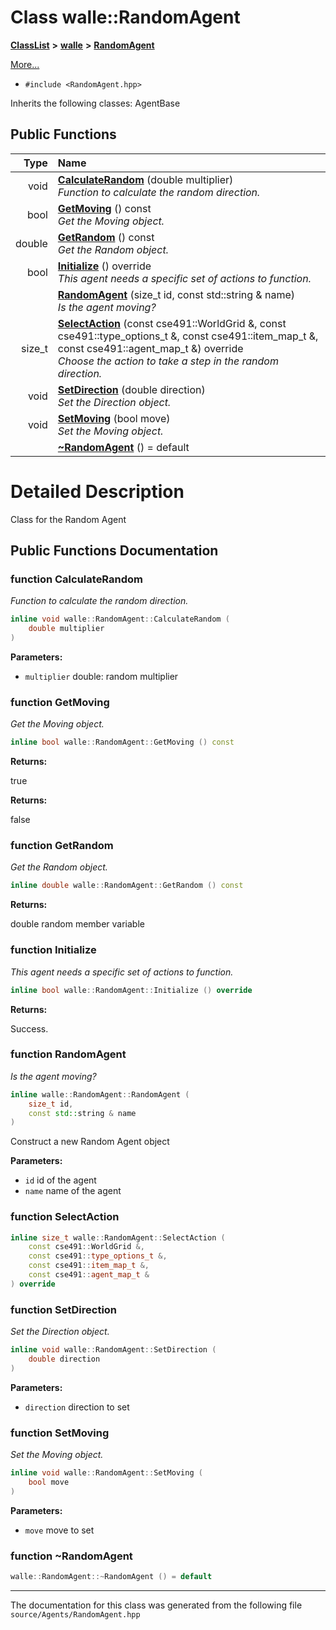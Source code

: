 

# Class walle::RandomAgent



[**ClassList**](annotated.md) **>** [**walle**](namespacewalle.md) **>** [**RandomAgent**](classwalle_1_1_random_agent.md)



[More...](#detailed-description)

* `#include <RandomAgent.hpp>`



Inherits the following classes: AgentBase


































## Public Functions

| Type | Name |
| ---: | :--- |
|  void | [**CalculateRandom**](#function-calculaterandom) (double multiplier) <br>_Function to calculate the random direction._  |
|  bool | [**GetMoving**](#function-getmoving) () const<br>_Get the Moving object._  |
|  double | [**GetRandom**](#function-getrandom) () const<br>_Get the Random object._  |
|  bool | [**Initialize**](#function-initialize) () override<br>_This agent needs a specific set of actions to function._  |
|   | [**RandomAgent**](#function-randomagent) (size\_t id, const std::string & name) <br>_Is the agent moving?_  |
|  size\_t | [**SelectAction**](#function-selectaction) (const cse491::WorldGrid &, const cse491::type\_options\_t &, const cse491::item\_map\_t &, const cse491::agent\_map\_t &) override<br>_Choose the action to take a step in the random direction._  |
|  void | [**SetDirection**](#function-setdirection) (double direction) <br>_Set the Direction object._  |
|  void | [**SetMoving**](#function-setmoving) (bool move) <br>_Set the Moving object._  |
|   | [**~RandomAgent**](#function-randomagent) () = default<br> |




























# Detailed Description


Class for the Random Agent 


    
## Public Functions Documentation




### function CalculateRandom 

_Function to calculate the random direction._ 
```C++
inline void walle::RandomAgent::CalculateRandom (
    double multiplier
) 
```





**Parameters:**


* `multiplier` double: random multiplier 




        



### function GetMoving 

_Get the Moving object._ 
```C++
inline bool walle::RandomAgent::GetMoving () const
```





**Returns:**

true 




**Returns:**

false 





        



### function GetRandom 

_Get the Random object._ 
```C++
inline double walle::RandomAgent::GetRandom () const
```





**Returns:**

double random member variable 





        



### function Initialize 

_This agent needs a specific set of actions to function._ 
```C++
inline bool walle::RandomAgent::Initialize () override
```





**Returns:**

Success. 





        



### function RandomAgent 

_Is the agent moving?_ 
```C++
inline walle::RandomAgent::RandomAgent (
    size_t id,
    const std::string & name
) 
```



Construct a new Random Agent object 

**Parameters:**


* `id` id of the agent 
* `name` name of the agent 




        



### function SelectAction 

```C++
inline size_t walle::RandomAgent::SelectAction (
    const cse491::WorldGrid &,
    const cse491::type_options_t &,
    const cse491::item_map_t &,
    const cse491::agent_map_t &
) override
```






### function SetDirection 

_Set the Direction object._ 
```C++
inline void walle::RandomAgent::SetDirection (
    double direction
) 
```





**Parameters:**


* `direction` direction to set 




        



### function SetMoving 

_Set the Moving object._ 
```C++
inline void walle::RandomAgent::SetMoving (
    bool move
) 
```





**Parameters:**


* `move` move to set 




        



### function ~RandomAgent 

```C++
walle::RandomAgent::~RandomAgent () = default
```




------------------------------
The documentation for this class was generated from the following file `source/Agents/RandomAgent.hpp`

